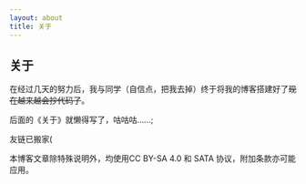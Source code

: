 ```yaml
---
layout: about
title: 关于
---
```

## 关于

在经过几天的努力后，我与同学（自信点，把我去掉）终于将我的博客搭建好了~~现在越来越会抄代码了~~。

后面的《关于》就懒得写了，咕咕咕……;

友链已搬家(

本博客文章除特殊说明外，均使用CC BY-SA 4.0 和 SATA 协议，附加条款亦可能应用。
